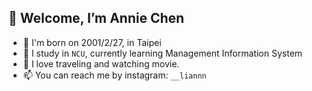 ## 👋 Welcome, I’m Annie Chen
- 👀 I'm born on 2001/2/27, in Taipei
- 🌱 I study in `NCU`, currently learning Management Information System
- 💞️ I love traveling and watching movie.
- 📫 You can reach me by instagram: `__liannn`

<!---
lianchencc/lianchencc is a ✨ special ✨ repository because its `README.md` (this file) appears on your GitHub profile.
You can click the Preview link to take a look at your changes.
--->
